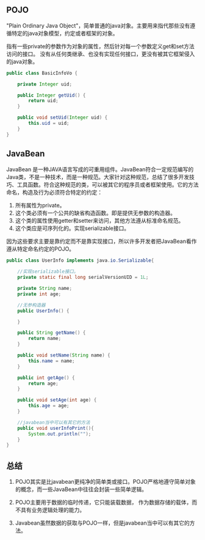 ## POJO

 "Plain Ordinary Java Object"，简单普通的java对象。主要用来指代那些没有遵循特定的java对象模型，约定或者框架的对象。 

​		指有一些private的参数作为对象的属性，然后针对每一个参数定义get和set方法访问的接口。
没有从任何类继承、也没有实现任何接口，更没有被其它框架侵入的java对象。 

```java
public class BasicInfoVo {

    private Integer uid;

    public Integer getUid() {
        return uid;
    }

    public void setUid(Integer uid) {
        this.uid = uid;
    }
}
```

## JavaBean

JavaBean 是一种JAVA语言写成的可重用组件。JavaBean符合一定规范编写的Java类，不是一种技术，而是一种规范。大家针对这种规范，总结了很多开发技巧、工具函数。符合这种规范的类，可以被其它的程序员或者框架使用。它的方法命名，构造及行为必须符合特定的约定：

1. 所有属性为private。
2. 这个类必须有一个公共的缺省构造函数。即是提供无参数的构造器。
3. 这个类的属性使用getter和setter来访问，其他方法遵从标准命名规范。
4. 这个类应是可序列化的。实现serializable接口。

因为这些要求主要是靠约定而不是靠实现接口，所以许多开发者把JavaBean看作遵从特定命名约定的POJO。

```java
public class UserInfo implements java.io.Serializable{  
  
    //实现serializable接口。  
    private static final long serialVersionUID = 1L;  

    private String name;  
    private int age;  

    //无参构造器  
    public UserInfo() {  

    }  

    public String getName() {  
        return name;  
    }  

    public void setName(String name) {  
        this.name = name;  
    }  

    public int getAge() {  
        return age;  
    }  

    public void setAge(int age) {  
        this.age = age;  
    }  

    //javabean当中可以有其它的方法  
    public void userInfoPrint(){  
        System.out.println("");  
    }  
}  
```

## 总结

1. POJO其实是比javabean更纯净的简单类或接口。POJO严格地遵守简单对象的概念，而一些JavaBean中往往会封装一些简单逻辑。

2. POJO主要用于数据的临时传递，它只能装载数据， 作为数据存储的载体，而不具有业务逻辑处理的能力。

3. Javabean虽然数据的获取与POJO一样，但是javabean当中可以有其它的方法。